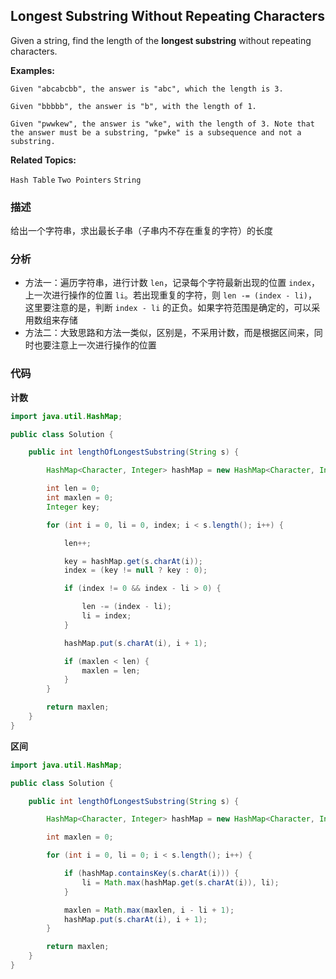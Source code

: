## Longest Substring Without Repeating Characters

Given a string, find the length of the **longest substring** without repeating characters.

**Examples:**

```
Given "abcabcbb", the answer is "abc", which the length is 3.

Given "bbbbb", the answer is "b", with the length of 1.

Given "pwwkew", the answer is "wke", with the length of 3. Note that the answer must be a substring, "pwke" is a subsequence and not a substring.
```

**Related Topics:**

`Hash Table` `Two Pointers` `String`

### 描述

给出一个字符串，求出最长子串（子串内不存在重复的字符）的长度

### 分析

- 方法一：遍历字符串，进行计数 `len`，记录每个字符最新出现的位置 `index`，上一次进行操作的位置 `li`。若出现重复的字符，则 `len -= (index - li)`，这里要注意的是，判断 `index - li` 的正负。如果字符范围是确定的，可以采用数组来存储
- 方法二：大致思路和方法一类似，区别是，不采用计数，而是根据区间来，同时也要注意上一次进行操作的位置

### 代码

**计数**

```java
import java.util.HashMap;

public class Solution {

    public int lengthOfLongestSubstring(String s) {

        HashMap<Character, Integer> hashMap = new HashMap<Character, Integer>();

        int len = 0;
        int maxlen = 0;
        Integer key;

        for (int i = 0, li = 0, index; i < s.length(); i++) {

            len++;

            key = hashMap.get(s.charAt(i));
            index = (key != null ? key : 0);

            if (index != 0 && index - li > 0) {

                len -= (index - li);
                li = index;
            }

            hashMap.put(s.charAt(i), i + 1);

            if (maxlen < len) {
                maxlen = len;
            }
        }

        return maxlen;
    }
}
```

**区间**

```java
import java.util.HashMap;

public class Solution {

    public int lengthOfLongestSubstring(String s) {

        HashMap<Character, Integer> hashMap = new HashMap<Character, Integer>();

        int maxlen = 0;

        for (int i = 0, li = 0; i < s.length(); i++) {

            if (hashMap.containsKey(s.charAt(i))) {
                li = Math.max(hashMap.get(s.charAt(i)), li);
            }

            maxlen = Math.max(maxlen, i - li + 1);
            hashMap.put(s.charAt(i), i + 1);
        }

        return maxlen;
    }
}
```